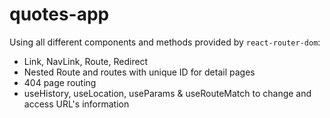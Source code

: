# quotes-app

Using all different components and methods provided by `react-router-dom`:
* Link, NavLink, Route, Redirect
* Nested Route and routes with unique ID for detail pages
* 404 page routing
* useHistory, useLocation, useParams & useRouteMatch to change and access URL's information
